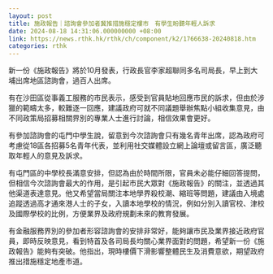 ```yaml
---
layout: post
title: 施政報告｜諮詢會參加者冀推措施穩定樓市　有學生盼聽年輕人訴求
date: 2024-08-18 14:31:06.000000000 +08:00
link: https://news.rthk.hk/rthk/ch/component/k2/1766638-20240818.htm
categories: rthk
---
```


新一份《施政報告》將於10月發表，行政長官李家超聯同多名司局長，早上到大埔出席地區諮詢會，過百人出席。

有在沙田區從事義工服務的市民表示，感受到官員貼地回應市民的訴求，但由於涉獵的範疇太多，較難逐一回應，建議政府可就不同議題舉辦焦點小組收集意見，由不同政策局招募相關界別的專業人士進行討論，相信效果會更好。

有參加諮詢會的屯門中學生說，留意到今次諮詢會只有幾名青年出席，認為政府可考慮從18區各招募5名青年代表，並利用社交媒體設立網上論壇或留言區，廣泛聽取年輕人的意見及訴求。

有屯門區的中學校長滿意安排，但認為由於時間所限，官員未必能仔細回答提問，但相信今次諮詢會最大的作用，是引起市民大眾對《施政報告》的關注，並透過其他渠道表達意見。他又希望當局關注本地學界殺校潮、縮班等問題，建議由入境處追蹤透過高才通來港人士的子女，入讀本地學校的情況，例如分別入讀官校、津校及國際學校的比例，方便業界及政府規劃未來的教育發展。

有金融服務界別的參加者形容諮詢會的安排非常好，能夠讓市民及業界接近政府官員，即時反映意見，看到特首及各司局長均關心業界面對的問題，希望新一份《施政報告》能夠有突破。他指出，現時樓價下滑影響整體民生及消費意欲，期望政府推出措施穩定地產市道。

